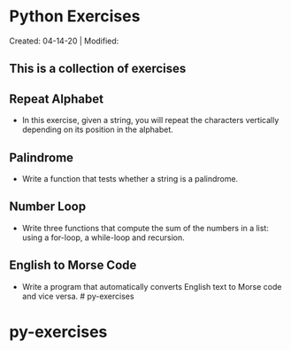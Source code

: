 
# Python Exercises

Created: 04-14-20 | Modified:

This is a collection of exercises
---

## Repeat Alphabet
- In this exercise, given a string, you will repeat the characters vertically depending on its position in the alphabet.
    <!-- - [Code]() -->
    <!-- - [Directions]() -->

## Palindrome
- Write a function that tests whether a string is a palindrome.
    <!-- - [Code]() -->
    <!-- - [Directions]() -->

## Number Loop
- Write three functions that compute the sum of the numbers in a list: using a for-loop, a while-loop and recursion.
    <!-- - [Code]() -->
    <!-- - [Directions]() -->

## English to Morse Code
- Write a program that automatically converts English text to Morse code and vice versa.
    <!-- - [Code]() -->
    <!-- - [Directions]() --># py-exercises
# py-exercises
